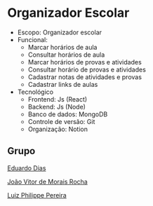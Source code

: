 # Organizador Escolar

* Escopo: Organizador escolar
* Funcional:
    * Marcar horários de aula
    * Consultar horários de aula
    * Marcar horários de provas e atividades
    * Consultar horário de provas e atividades
    * Cadastrar notas de atividades e provas
    * Cadastrar links de aulas
* Tecnológico
    * Frontend: Js (React)
    * Backend: Js (Node)
    * Banco de dados: MongoDB
    * Controle de versão: Git
    * Organização: Notion

## Grupo
[Eduardo Dias](https://github.com/eduardo2512)

[João Vitor de Morais Rocha](https://github.com/joavmr)

[Luiz Philippe Pereira](https://github.com/LuizPPA)
